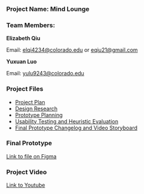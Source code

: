 ### Project Name: Mind Lounge
### Team Members: 
**Elizabeth Qiu**

Email: elqi4234@colorado.edu or eqiu21@gmail.com

**Yuxuan Luo**

Email: yulu9243@colorado.edu

### Project Files
- [Project Plan](https://github.com/qlychee/Mind-Lounge/blob/master/Qiu_Luo_GroupProjectPlan.pdf)
- [Design Research](https://github.com/qlychee/Mind-Lounge/blob/master/Qiu_Luo_DesignResearch.pdf)
- [Prototype Planning](https://github.com/qlychee/Mind-Lounge/blob/master/Qiu_Luo_PaperPrototype.pdf)
- [Usability Testing and Heuristic Evaluation](https://github.com/qlychee/Mind-Lounge/blob/master/Qiu_Luo_UsabilityHeuristics.pdf)
- [Final Prototype Changelog and Video Storyboard](https://github.com/qlychee/Mind-Lounge/blob/master/Qiu_Luo_FinalPrototypeStoryboard.pdf)

### Final Prototype
[Link to file on Figma](https://www.figma.com/file/Ak9R8kQ4TETgrwtkKelswn/Mind-Lounge-Final-Prototype?node-id=0%3A1)

### Project Video
[Link to Youtube](https://youtu.be/d4AbU8J1wpY)
